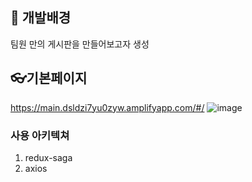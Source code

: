 ## 📖 개발배경

팀원 만의 게시판을 만들어보고자 생성

## 👓기본페이지

https://main.dsldzi7yu0zyw.amplifyapp.com/#/
![image](https://user-images.githubusercontent.com/54137044/113004448-93816580-91ae-11eb-9ad2-e335b017c28e.png)

### 사용 아키텍쳐

1. redux-saga
1. axios
